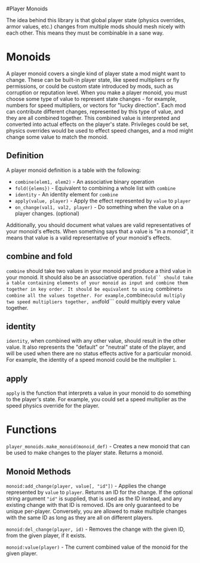#Player Monoids

The idea behind this library is that global player state (physics overrides,
armor values, etc.) changes from multiple mods should mesh nicely with each
other. This means they must be combinable in a sane way.

Monoids
=======
A player monoid covers a single kind of player state a mod might want to change.
These can be built-in player state, like speed multipliers or fly permissions,
or could be custom state introduced by mods, such as corruption or reputation
level. When you make a player monoid, you must choose some type of value to
represent state changes - for example, numbers for speed multipliers, or vectors
for "lucky direction". Each mod can contribute different changes, represented
by this type of value, and they are all combined together. This combined value
is interpreted and converted into actual effects on the player's state.
Privileges could be set, physics overrides would be used to effect speed
changes, and a mod might change some value to match the monoid.

Definition
----------
A player monoid definition is a table with the following:

  * ```combine(elem1, elem2)``` - An associative binary operation
  * ```fold({elems})``` - Equivalent to combining a whole list with ```combine```
  * ```identity``` - An identity element for ```combine```
  * ```apply(value, player)``` - Apply the effect represented by ```value```
  to ```player```
  * ```on_change(val1, val2, player)``` - Do something when the value on a
  player changes. (optional)

Additionally, you should document what values are valid representatives of
your monoid's effects. When something says that a value is "in a monoid", it
means that value is a valid representative of your monoid's effects.

combine and fold
----------------
```combine``` should take two values in your monoid and produce a third value in
your monoid. It should also be an associative operation. ```fold`` should take a
table containing elements of your monoid as input and combine them together in
key order. It should be equivalent to using ```combine``` to combine all the
values together. For example, ```combine``` could multiply two speed multipliers
together, and ```fold``` could multiply every value together.

identity
--------
```identity```, when combined with any other value, should result in the other
value. It also represents the "default" or "neutral" state of the player, and
will be used when there are no status effects active for a particular monoid.
For example, the identity of a speed monoid could be the multiplier ```1```.

apply
-----
```apply``` is the function that interprets a value in your monoid to do
something to the player's state. For example, you could set a speed multiplier
as the speed physics override for the player.

Functions
=========
```player_monoids.make_monoid(monoid_def)``` - Creates a new monoid that can be
used to make changes to the player state. Returns a monoid.

Monoid Methods
--------------
```monoid:add_change(player, value[, "id"])``` - Applies the change represented
by ```value``` to ```player```. Returns an ID for the change. If the optional
string argument ```"id"``` is supplied, that is used as the ID instead, and any
existing change with that ID is removed. IDs are only guaranteed to be unique
per-player. Conversely, you are allowed to make multiple changes with the same
ID as long as they are all on different players.

```monoid:del_change(player, id)``` - Removes the change with the given ID, from
the given player, if it exists.

```monoid:value(player)``` - The current combined value of the monoid for the
given player.